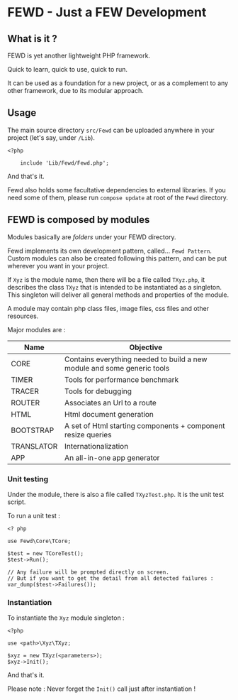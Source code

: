 # FEWD - Just a FEW Development


## What is it ?

FEWD is yet another lightweight PHP framework.

Quick to learn, quick to use, quick to run.

It can be used as a foundation for a new project, or as a complement to any other framework, due to its modular approach.


## Usage

The main source directory `src/Fewd` can be uploaded anywhere in your project (let's say, under `/Lib`).

	<?php

		include 'Lib/Fewd/Fewd.php';

And that's it.

Fewd also holds some facultative dependencies to external libraries. If you need some of them, please run `compose update` at root of the `Fewd` directory.


## FEWD is composed by modules

Modules basically are *folders* under your FEWD directory.

Fewd implements its own development pattern, called... `Fewd Pattern`.
Custom modules can also be created following this pattern, and can be put wherever you want in your project.

If `Xyz` is the module name, then there will be a file called `TXyz.php`, it describes the class `TXyz` that is intended to be instantiated as a singleton. This singleton will deliver all general methods and properties of the module.

A module may contain php class files, image files, css files and other resources.

Major modules are :

| Name       | Objective                                                                    |
|------------|------------------------------------------------------------------------------|
| CORE       | Contains everything needed to build a new module and some generic tools      |
| TIMER      | Tools for performance benchmark                                              |
| TRACER     | Tools for debugging                                                          |
| ROUTER     | Associates an Url to a route                                                 |
| HTML       | Html document generation                                                     |
| BOOTSTRAP  | A set of Html starting components + component resize queries                 |
| TRANSLATOR | Internationalization                                                         |
| APP        | An all-in-one app generator                                                  |


### Unit testing

Under the module, there is also a file called `TXyzTest.php`. It is the unit test script.

To run a unit test :

	<? php

	use Fewd\Core\TCore;

	$test = new TCoreTest();
	$test->Run();

	// Any failure will be prompted directly on screen.
	// But if you want to get the detail from all detected failures :
	var_dump($test->Failures());


### Instantiation

To instantiate the `Xyz` module singleton :

	<?php

	use <path>\Xyz\TXyz;

	$xyz = new TXyz(<parameters>);
	$xyz->Init();

And that's it.

Please note : Never forget the `Init()` call just after instantiation !

